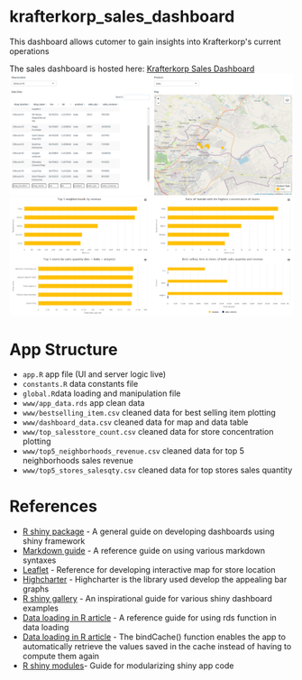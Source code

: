 # krafterkorp_sales_dashboard
This dashboard allows cutomer to gain insights into Krafterkorp's current operations

The sales dashboard is hosted here: [Krafterkorp Sales Dashboard](https://brianmwangy.shinyapps.io/krafterkorp_sales_dashboard/)
              ![Dashboard image](https://github.com/brianmwangy/krafterkorp_sales_dashboard/blob/main/www/dashboard_image.PNG)
              ![Dashboard image](https://github.com/brianmwangy/krafterkorp_sales_dashboard/blob/main/www/dashboard_image2.PNG)

# App Structure

- `app.R` app file (UI and server logic live)
- `constants.R` data constants file
- `global.R`data loading and manipulation file
- `www/app_data.rds` app clean data
- `www/bestselling_item.csv` cleaned data for best selling item plotting
- `www/dashboard_data.csv` cleaned data for map and data table
- `www/top_salesstore_count.csv` cleaned data for store concentration plotting
- `www/top5_neighborhoods_revenue.csv` cleaned data for top 5 neighborhoods sales revenue
- `www/top5_stores_salesqty.csv` cleaned data for top stores sales quantity

# References
- [R shiny package](https://shiny.rstudio.com/) - A general guide on developing dashboards using shiny framework
- [Markdown guide](https://www.markdownguide.org/) - A reference guide on using various markdown syntaxes
- [Leaflet](https://rstudio.github.io/leaflet/) - Reference for developing interactive map for store location
- [Highcharter](https://rpubs.com/jbkunst/highcharter) - Highcharter is the library used develop the appealing bar graphs
- [R shiny gallery](https://shiny.rstudio.com/gallery/) - An inspirational guide for various shiny dashboard examples
- [Data loading in R article](https://appsilon.com/fast-data-loading-from-files-to-r/) - A reference guide for using rds function in data loading
- [Data loading in R article](https://shiny.rstudio.com/articles/caching.html) - The bindCache() function enables the app to automatically retrieve the values saved in the cache instead of having to compute them again
- [R shiny modules](https://shiny.rstudio.com/articles/modules.html)- Guide for modularizing shiny app code
